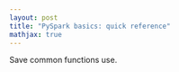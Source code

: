 ```yaml
---
layout: post
title: "PySpark basics: quick reference"
mathjax: true
---
```


Save common functions use.